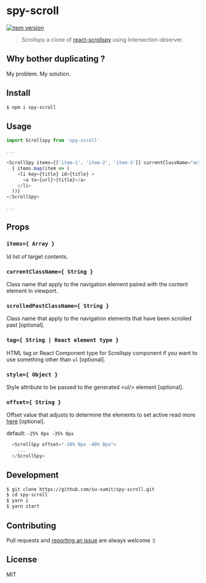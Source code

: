 # spy-scroll

[![npm version](https://img.shields.io/npm/v/spy-scroll.svg?style=flat-square)](https://www.npmjs.com/package/spy-scroll)

> Scrollspy a clone of [react-scrollspy](https://github.com/makotot/react-scrollspy) using Intersection observer.

## Why bother duplicating ?
My problem. My solution.

## Install

```sh
$ npm i spy-scroll
```


## Usage

```js
import Scrollspy from 'spy-scroll'

...

<ScrollSpy items={['item-1', 'item-2', 'item-3']} currentClassName="active" scrolledPastClassName="past">
  { items.map(item => (
    <li key={title} id={title} >
      <a to={url}>{title}</a>
    </li>
  ))}
</ScrollSpy>

...
```


## Props

### `items={ Array }`

Id list of target contents.

### `currentClassName={ String }`

Class name that apply to the navigation element paired with the content element in viewport.

### `scrolledPastClassName={ String }`

Class name that apply to the navigation elements that have been scrolled past [optional].

### `tag={ String | React element type }`

HTML tag or React Component type for Scrollspy component if you want to use something other than `ul` [optional].

### `style={ Object }`

Style attribute to be passed to the generated &lt;ul/&gt; element [optional].

### `offset={ String }`

Offset value that adjusts to determine the elements to set active read more [here](https://developer.mozilla.org/en-US/docs/Web/API/IntersectionObserver/rootMargin) [optional].

default: `-25% 0px -35% 0px`

```js
  <ScrollSpy offset="-30% 0px -40% 0px">
    ...
  </ScrollSpy>
```

## Development

```sh
$ git clone https://github.com/su-sumit/spy-scroll.git
$ cd spy-scroll
$ yarn i
$ yarn start
```

## Contributing

Pull requests and [reporting an issue](https://github.com/su-sumit/spy-scroll/issues/new) are always welcome :)


## License

MIT
